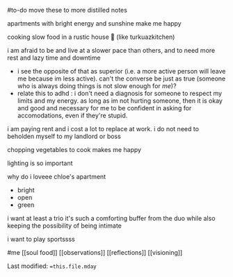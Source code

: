 #to-do move these to more distilled notes

apartments with bright energy and sunshine make me happy  
  
cooking slow food in a rustic house 💖 (like turkuazkitchen)  
  
i am afraid to be and live at a slower pace than others, and to need more rest and lazy time and downtime  
- i see the opposite of that as superior (i.e. a more active person will leave me because im less active). can't the converse be just as true (someone who is always doing things is not slow enough for *me*)?  
- relate this to adhd : i don't need a diagnosis for someone to respect my limits and my energy. as long as im not hurting someone, then it is okay and good and necessary for me to be confident in asking for accomodations, even if they're stupid.  
  
i am paying rent and i cost a lot to replace at work. i do not need to beholden myself to my landlord or boss  
  
chopping vegetables to cook makes me happy  
  
lighting is so important  
  
why do i loveee chloe's apartment
 - bright
 - open
 - green
  
i want at least a trio it's such a comforting buffer from the duo while also keeping the possibility of being intimate  
  
i want to play sportssss


#me
[[soul food]]
[[observations]]
[[reflections]]
[[visioning]]

Last modified: `=this.file.mday`